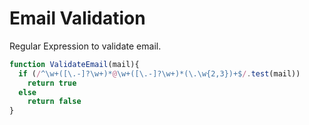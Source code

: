 # Email Validation
Regular Expression to validate email. 

```javascript
function ValidateEmail(mail){
  if (/^\w+([\.-]?\w+)*@\w+([\.-]?\w+)*(\.\w{2,3})+$/.test(mail))
    return true
  else
    return false
} 
```
